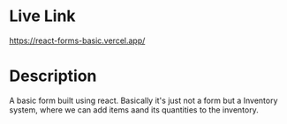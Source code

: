 # Live Link 

https://react-forms-basic.vercel.app/

# Description 

A basic form built using react. Basically it's just not a form but a Inventory system, where we can add items aand its quantities to the inventory.